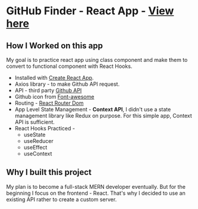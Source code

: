 # GitHub Finder - React App - [View here](https://githubfinder-11567.web.app)
## How I Worked on this app

My goal is to practice react app using class component and make them to convert to functional component with React Hooks.
* Installed with [Create React App](https://github.com/facebook/create-react-app).
* Axios library - to make Github API request.
* API - third party [Github API](https://api.github.com/users)
* Github icon from [Font-awesome](https://cdnjs.cloudflare.com/ajax/libs/font-awesome/6.0.0-beta2/css/all.min.css)
* Routing - [React Router Dom](https://reactrouter.com/web/guides/quick-start)
* App Level State Management - __Context API__, I didn't use a state management library like Redux on purpose. For this simple app, Context API is sufficient.
* React Hooks Practiced - 
  * useState
  * useReducer
  * useEffect
  * useContext

## Why I built this project

My plan is to become a full-stack MERN developer eventually. But for the beginning I focus on the frontend - React. That's why I decided to use an existing API rather to create a custom server.
